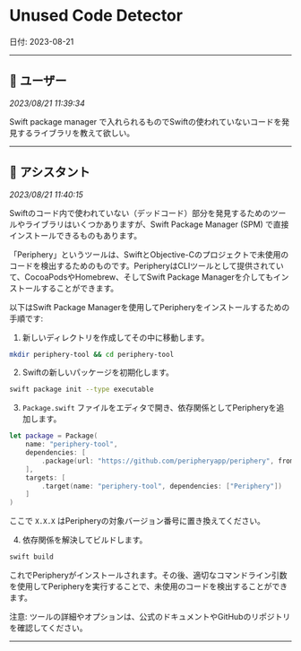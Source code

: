 # Unused Code Detector

日付: 2023-08-21

---

## 👤 ユーザー
*2023/08/21 11:39:34*

Swift package manager で入れられるものでSwiftの使われていないコードを発見するライブラリを教えて欲しい。

---

## 🤖 アシスタント
*2023/08/21 11:40:15*

Swiftのコード内で使われていない（デッドコード）部分を発見するためのツールやライブラリはいくつかありますが、Swift Package Manager (SPM) で直接インストールできるものもあります。

「Periphery」というツールは、SwiftとObjective-Cのプロジェクトで未使用のコードを検出するためのものです。PeripheryはCLIツールとして提供されていて、CocoaPodsやHomebrew、そしてSwift Package Managerを介してもインストールすることができます。

以下はSwift Package Managerを使用してPeripheryをインストールするための手順です:

1. 新しいディレクトリを作成してその中に移動します。
```bash
mkdir periphery-tool && cd periphery-tool
```

2. Swiftの新しいパッケージを初期化します。
```bash
swift package init --type executable
```

3. `Package.swift` ファイルをエディタで開き、依存関係としてPeripheryを追加します。
```swift
let package = Package(
    name: "periphery-tool",
    dependencies: [
        .package(url: "https://github.com/peripheryapp/periphery", from: "X.X.X")
    ],
    targets: [
        .target(name: "periphery-tool", dependencies: ["Periphery"])
    ]
)
```
ここで `X.X.X` はPeripheryの対象バージョン番号に置き換えてください。

4. 依存関係を解決してビルドします。
```bash
swift build
```

これでPeripheryがインストールされます。その後、適切なコマンドライン引数を使用してPeripheryを実行することで、未使用のコードを検出することができます。

注意: ツールの詳細やオプションは、公式のドキュメントやGitHubのリポジトリを確認してください。

---
